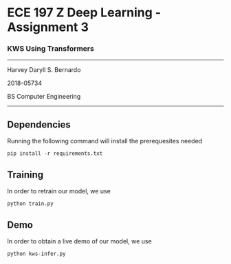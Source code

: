 # ECE 197 Z Deep Learning - Assignment 3
### KWS Using Transformers
--------------------------------------------------------------------------------

Harvey Daryll S. Bernardo

2018-05734

BS Computer Engineering

--------------------------------------------------------------------------------

## Dependencies
Running the following command will install the prerequesites needed

```
pip install -r requirements.txt
```

## Training

In order to retrain our model, we use
```
python train.py
```
## Demo

In order to obtain a live demo of our model, we use
```
python kws-infer.py
```

